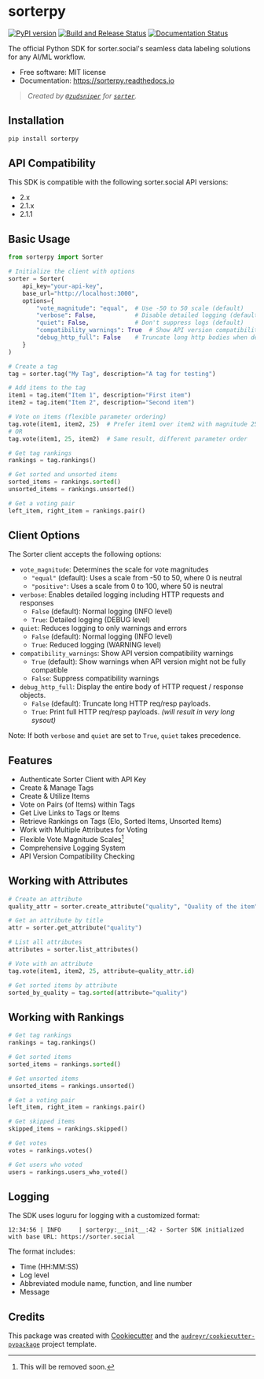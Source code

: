 # sorterpy

[![PyPI version](https://img.shields.io/pypi/v/sorterpy.svg)](https://pypi.python.org/pypi/sorterpy)
[![Build and Release Status](https://github.com/sorterisntonline/sorterpy/actions/workflows/release_package.yml/badge.svg)](https://github.com/sorterisntonline/sorterpy/actions/workflows/release_package.yml)
[![Documentation Status](https://readthedocs.org/projects/sorterpy/badge/?version=latest)](https://sorterpy.readthedocs.io/en/latest/?version=latest)

The official Python SDK for sorter.social's seamless data labeling solutions for any AI/ML workflow.

* Free software: MIT license
* Documentation: https://sorterpy.readthedocs.io

> _Created by [`@zudsniper`](https://github.com/zudsniper) for [`sorter`](https://github.com/sorterisntonline)._   

## Installation

```bash
pip install sorterpy
```

## API Compatibility

This SDK is compatible with the following sorter.social API versions:
- 2.x
- 2.1.x
- 2.1.1

## Basic Usage

```python
from sorterpy import Sorter

# Initialize the client with options
sorter = Sorter(
    api_key="your-api-key",
    base_url="http://localhost:3000",
    options={
        "vote_magnitude": "equal",  # Use -50 to 50 scale (default)
        "verbose": False,           # Disable detailed logging (default)
        "quiet": False,             # Don't suppress logs (default)
        "compatibility_warnings": True  # Show API version compatibility warnings (default)
        "debug_http_full": False    # Truncate long http bodies when debug printing them (default)
    }
)

# Create a tag
tag = sorter.tag("My Tag", description="A tag for testing")

# Add items to the tag
item1 = tag.item("Item 1", description="First item")
item2 = tag.item("Item 2", description="Second item")

# Vote on items (flexible parameter ordering)
tag.vote(item1, item2, 25)  # Prefer item1 over item2 with magnitude 25
# OR
tag.vote(item1, 25, item2)  # Same result, different parameter order

# Get tag rankings
rankings = tag.rankings()

# Get sorted and unsorted items
sorted_items = rankings.sorted()
unsorted_items = rankings.unsorted()

# Get a voting pair
left_item, right_item = rankings.pair()
```

## Client Options

The Sorter client accepts the following options:

- `vote_magnitude`: Determines the scale for vote magnitudes
  - `"equal"` (default): Uses a scale from -50 to 50, where 0 is neutral
  - `"positive"`: Uses a scale from 0 to 100, where 50 is neutral
- `verbose`: Enables detailed logging including HTTP requests and responses
  - `False` (default): Normal logging (INFO level)
  - `True`: Detailed logging (DEBUG level)
- `quiet`: Reduces logging to only warnings and errors
  - `False` (default): Normal logging (INFO level)
  - `True`: Reduced logging (WARNING level)
- `compatibility_warnings`: Show API version compatibility warnings
  - `True` (default): Show warnings when API version might not be fully compatible
  - `False`: Suppress compatibility warnings
- `debug_http_full`: Display the entire body of HTTP request / response objects. 
  - `False` (default): Truncate long HTTP req/resp payloads.
  - `True`: Print full HTTP req/resp payloads. _(will result in very long sysout)_

Note: If both `verbose` and `quiet` are set to `True`, `quiet` takes precedence.

## Features

- Authenticate Sorter Client with API Key
- Create & Manage Tags
- Create & Utilize Items
- Vote on Pairs (of Items) within Tags
- Get Live Links to Tags or Items
- Retrieve Rankings on Tags (Elo, Sorted Items, Unsorted Items)
- Work with Multiple Attributes for Voting
- Flexible Vote Magnitude Scales[^1]
- Comprehensive Logging System
- API Version Compatibility Checking

## Working with Attributes

```python
# Create an attribute
quality_attr = sorter.create_attribute("quality", "Quality of the item")

# Get an attribute by title
attr = sorter.get_attribute("quality")

# List all attributes
attributes = sorter.list_attributes()

# Vote with an attribute
tag.vote(item1, item2, 25, attribute=quality_attr.id)

# Get sorted items by attribute
sorted_by_quality = tag.sorted(attribute="quality")
```

## Working with Rankings

```python
# Get tag rankings
rankings = tag.rankings()

# Get sorted items
sorted_items = rankings.sorted()

# Get unsorted items
unsorted_items = rankings.unsorted()

# Get a voting pair
left_item, right_item = rankings.pair()

# Get skipped items
skipped_items = rankings.skipped()

# Get votes
votes = rankings.votes()

# Get users who voted
users = rankings.users_who_voted()
```

## Logging

The SDK uses loguru for logging with a customized format:

```
12:34:56 | INFO     | sorterpy:__init__:42 - Sorter SDK initialized with base URL: https://sorter.social
```

The format includes:
- Time (HH:MM:SS)
- Log level
- Abbreviated module name, function, and line number
- Message

## Credits

This package was created with [Cookiecutter](https://github.com/audreyr/cookiecutter) and the [`audreyr/cookiecutter-pypackage`](https://github.com/audreyr/cookiecutter-pypackage) project template. 

[^1]: This will be removed soon. 